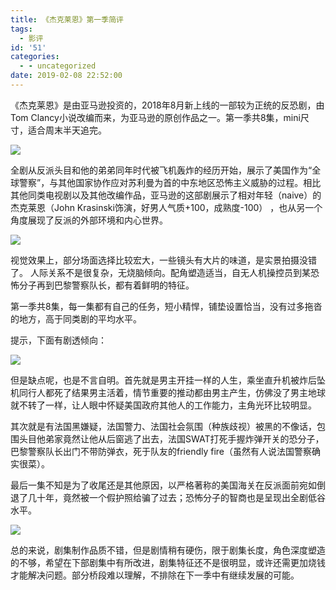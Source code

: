 ```yaml
---
title: 《杰克莱恩》第一季简评
tags:
  - 影评
id: '51'
categories:
  - - uncategorized
date: 2019-02-08 22:52:00
---
```


《杰克莱恩》是由亚马逊投资的，2018年8月新上线的一部较为正统的反恐剧，由Tom Clancy小说改编而来，为亚马逊的原创作品之一。第一季共8集，mini尺寸，适合周末半天追完。

![](https://easysvc.xyz/wp-content/uploads/xTom.Clancys.Jack_.Ryan_.S01E03.Black_.22.1080p.AMZN_.WEB-DL.DDP5_.1.H.264-NTG.mkv_20190129_103955.837.png.pagespeed.ic.gtIf7yee63.jpg)

全剧从反派头目和他的弟弟同年时代被飞机轰炸的经历开始，展示了美国作为“全球警察”，与其他国家协作应对苏利曼为首的中东地区恐怖主义威胁的过程。相比其他同类电视剧以及其他改编作品，亚马逊的这部剧展示了相对年轻（naive）的杰克莱恩（John Krasinski饰演，好男人气质+100，成熟度-100） ，也从另一个角度展现了反派的外部环境和内心世界。

![](https://easysvc.xyz/wp-content/uploads/Tom.Clancys.Jack_.Ryan_.S01E02.French.Connection.1080p.AMZN_.WEB-DL.DDP5_.1.H.264-NTG.mkv_20190118_134539.669.png.pagespeed.ce.vxEHaNKM0i.png)

视觉效果上，部分场面选择比较宏大，一些镜头有大片的味道，是实景拍摄没错了。 人际关系不是很复杂，无烧脑倾向。配角塑造适当，自无人机操控员到某恐怖分子再到巴黎警察队长，都有着鲜明的特征。

第一季共8集，每一集都有自己的任务，短小精悍，铺垫设置恰当，没有过多拖沓的地方，高于同类剧的平均水平。

提示，下面有剧透倾向：

![](https://easysvc.xyz/wp-content/uploads/Tom.Clancys.Jack_.Ryan_.S01E07.The_.Boy_.1080p.AMZN_.WEB-DL.DDP5_.1.H.264-NTG.mkv_20190118_140059.817-2.png.pagespeed.ce.FUpCctftSh.png)

但是缺点呢，也是不言自明。首先就是男主开挂一样的人生，乘坐直升机被炸后坠机同行人都死了结果男主活着，情节重要的推动都由男主产生，仿佛没了男主地球就不转了一样，让人眼中怀疑美国政府其他人的工作能力，主角光环比较明显。

其次就是有法国黑嫌疑，法国警力、法国社会氛围（种族歧视）被黑的不像话，包围头目他弟家竟然让他从后窗逃了出去，法国SWAT打死手握炸弹开关的恐分子，巴黎警察队长出门不带防弹衣，死于队友的friendly fire（虽然有人说法国警察确实很菜）。

最后一集不知是为了收尾还是其他原因，以严格著称的美国海关在反派面前宛如倒退了几十年，竟然被一个假护照给骗了过去；恐怖分子的智商也是呈现出全剧低谷水平。

![](https://easysvc.xyz/wp-content/uploads/xTom.Clancys.Jack_.Ryan_.S01E08.Inshallah.1080p.AMZN_.WEB-DL.DDP5_.1.H.264-NTG.mkv_20190117_230803.453.png.pagespeed.ic.zsTv79sHNz.jpg)

总的来说，剧集制作品质不错，但是剧情稍有硬伤，限于剧集长度，角色深度塑造的不够，希望在下部剧集中有所改进，剧集特征还不是很明显，或许还需更加烧钱才能解决问题。部分桥段难以理解，不排除在下一季中有继续发展的可能。